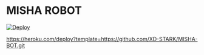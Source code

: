 # MISHA ROBOT


[![Deploy](https://www.herokucdn.com/deploy/button.svg)](https://heroku.com/deploy?template=https://github.com/XD-STARK/MISHA-BOT)

https://heroku.com/deploy?template=https://github.com/XD-STARK/MISHA-BOT.git
